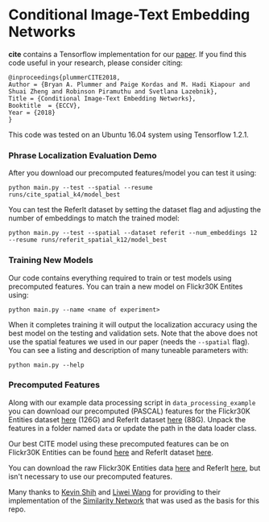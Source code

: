 # Conditional Image-Text Embedding Networks

**cite** contains a Tensorflow implementation for our [paper](https://arxiv.org/abs/1711.08389).  If you find this code useful in your research, please consider citing:

    @inproceedings{plummerCITE2018,
	Author = {Bryan A. Plummer and Paige Kordas and M. Hadi Kiapour and Shuai Zheng and Robinson Piramuthu and Svetlana Lazebnik},
	Title = {Conditional Image-Text Embedding Networks},
	Booktitle  = {ECCV},
	Year = {2018}
    }

This code was tested on an Ubuntu 16.04 system using Tensorflow 1.2.1.

### Phrase Localization Evaluation Demo
After you download our precomputed features/model you can test it using:

    python main.py --test --spatial --resume runs/cite_spatial_k4/model_best

You can test the ReferIt dataset by setting the dataset flag and adjusting the number of embeddings to match the trained model:

    python main.py --test --spatial --dataset referit --num_embeddings 12 --resume runs/referit_spatial_k12/model_best

### Training New Models
Our code contains everything required to train or test models using precomputed features.  You can train a new model on Flickr30K Entites using:

    python main.py --name <name of experiment>

When it completes training it will output the localization accuracy using the best model on the testing and validation sets.  Note that the above does not use the spatial features we used in our paper (needs the `--spatial` flag). You can see a listing and description of many tuneable parameters with:

    python main.py --help

### Precomputed Features

Along with our example data processing script in `data_processing_example` you can download our precomputed (PASCAL) features for the Flickr30K Entities dataset [here](https://drive.google.com/open?id=10h55xBQnaYAEwODsi8Wy5CEsajAoZuzc) (126G) and ReferIt dataset [here](https://drive.google.com/open?id=1tQNG4iUXiGatnbeaO6HV3por7U5WoruH) (88G).  Unpack the features in a folder named `data` or update the path in the data loader class.

Our best CITE model using these precomputed features can be on Flickr30K Entities can be found [here](https://drive.google.com/open?id=1vsFqVPVd3vtYfhYTcCmS3HvHOajTycbo) and ReferIt dataset [here](https://drive.google.com/open?id=1P9g9C-BjY-DWIptvV80HE-hEbCDMk6jM).

You can download the raw Flickr30K Entities data [here](http://web.engr.illinois.edu/~bplumme2/Flickr30kEntities/) and ReferIt [here](http://tamaraberg.com/referitgame/), but isn't necessary to use our precomputed features.


Many thanks to [Kevin Shih](https://scholar.google.com/citations?user=4x3DhzAAAAAJ&hl=en) and [Liwei Wang](https://scholar.google.com/citations?user=qnbdnZEAAAAJ&hl=en) for providing to their implementation of the [Similarity Network](https://arxiv.org/abs/1704.03470) that was used as the basis for this repo.
